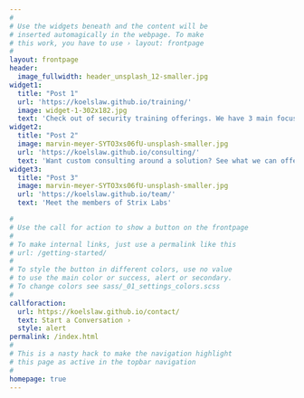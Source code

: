 ```yaml
---
#
# Use the widgets beneath and the content will be
# inserted automagically in the webpage. To make
# this work, you have to use › layout: frontpage
#
layout: frontpage
header:
  image_fullwidth: header_unsplash_12-smaller.jpg
widget1:
  title: "Post 1"
  url: 'https://koelslaw.github.io/training/'
  image: widget-1-302x182.jpg
  text: 'Check out of security training offerings. We have 3 main focus areas around Network, Endpoint and Engineering.'
widget2:
  title: "Post 2"
  image: marvin-meyer-SYTO3xs06fU-unsplash-smaller.jpg
  url: 'https://koelslaw.github.io/consulting/'
  text: 'Want custom consulting around a solution? See what we can offer!'
widget3:
  title: "Post 3"
  image: marvin-meyer-SYTO3xs06fU-unsplash-smaller.jpg
  url: 'https://koelslaw.github.io/team/'
  text: 'Meet the members of Strix Labs'

#
# Use the call for action to show a button on the frontpage
#
# To make internal links, just use a permalink like this
# url: /getting-started/
#
# To style the button in different colors, use no value
# to use the main color or success, alert or secondary.
# To change colors see sass/_01_settings_colors.scss
#
callforaction:
  url: https://koelslaw.github.io/contact/
  text: Start a Conversation ›
  style: alert
permalink: /index.html
#
# This is a nasty hack to make the navigation highlight
# this page as active in the topbar navigation
#
homepage: true
---
```


<!-- <div id="videoModal" class="reveal-modal large" data-reveal="">
  <div class="flex-video widescreen vimeo" style="display: block;">
    <iframe width="1280" height="720" src="https://www.youtube.com/embed/3b5zCFSmVvU" frameborder="0" allowfullscreen></iframe>
  </div>
  <a class="close-reveal-modal">&#215;</a>
</div> -->
